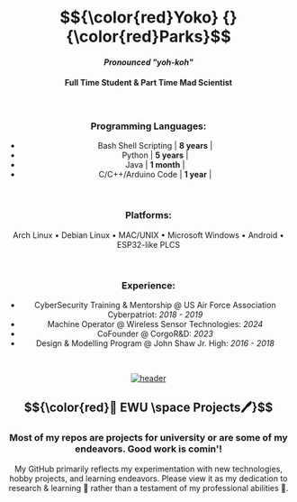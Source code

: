 <div align="center">

# $${\color{red}Yoko} {} {\color{red}Parks}$$

#### _Pronounced_ _"yoh-koh"_

#### Full Time Student & Part Time Mad Scientist

<br>

### Programming Languages:
- Bash Shell Scripting | **8 years** |
- Python | **5 years** |
- Java | **1 month** |
- C/C++/Arduino Code | **1 year** |

<br>

### Platforms:
Arch Linux • Debian Linux • MAC/UNIX • Microsoft Windows • Android • ESP32-like PLCS

<br>

### Experience:
- CyberSecurity Training & Mentorship @ US Air Force Association Cyberpatriot: _2018 - 2019_
- Machine Operator @ Wireless Sensor Technologies: _2024_
- CoFounder @ CorgoR&D: _2023_
- Design & Modelling Program @ John Shaw Jr. High: _2016 - 2018_

<br>

[![header](https://assets-sports-gcp.thescore.com/basketball/team/1564/small_logo.png)](https://inside.ewu.edu/)

##   $${\color{red}📖 EWU \space Projects🖊}$$ 

### Most of my repos are projects for university or are some of my endeavors. Good work is comin'!

<p>My GitHub primarily reflects my experimentation with new technologies, hobby projects, and learning endeavors. Please view it as my dedication to research & learning 🧪 rather than a testament of my professional abilities 🦸.</p>

</div>


</div>
